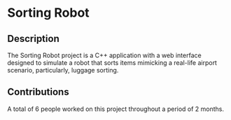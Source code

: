 # Sorting Robot

## Description
The Sorting Robot project is a C++ application with a web interface designed to simulate a robot that sorts items mimicking a real-life airport scenario, particularly, luggage sorting.

## Contributions
A total of 6 people worked on this project throughout a period of 2 months.


